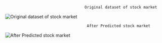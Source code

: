                                        Original dataset of stock market
![Original dataset of stock market](https://github.com/user-attachments/assets/3a46d509-ffa3-4f23-8886-ee3e41622303)

                                        After Predicted stock market
![After Predicted stock market](https://github.com/user-attachments/assets/e1cf2ad3-eca1-405e-8669-143c495d38c1)
